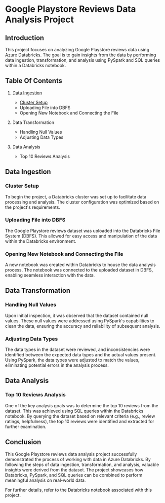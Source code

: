 # Google Playstore Reviews Data Analysis Project

## Introduction
This project focuses on analyzing Google Playstore reviews data using Azure Databricks. The goal is to gain insights from the data by performing data ingestion, transformation, and analysis using PySpark and SQL queries within a Databricks notebook.

## Table Of Contents
1. [Data Ingestion](#dataingestion)
   - [Cluster Setup](#clustersetup)
   - Uploading File into DBFS
   - Opening New Notebook and Connecting the File

2. Data Transformation
   - Handling Null Values
   - Adjusting Data Types

3. Data Analysis
   - Top 10 Reviews Analysis

## Data Ingestion
### Cluster Setup
To begin the project, a Databricks cluster was set up to facilitate data processing and analysis. The cluster configuration was optimized based on the project's requirements.

### Uploading File into DBFS
The Google Playstore reviews dataset was uploaded into the Databricks File System (DBFS). This allowed for easy access and manipulation of the data within the Databricks environment.

### Opening New Notebook and Connecting the File
A new notebook was created within Databricks to house the data analysis process. The notebook was connected to the uploaded dataset in DBFS, enabling seamless interaction with the data.

## Data Transformation
### Handling Null Values
Upon initial inspection, it was observed that the dataset contained null values. These null values were addressed using PySpark's capabilities to clean the data, ensuring the accuracy and reliability of subsequent analysis.

### Adjusting Data Types
The data types in the dataset were reviewed, and inconsistencies were identified between the expected data types and the actual values present. Using PySpark, the data types were adjusted to match the values, eliminating potential errors in the analysis process.

## Data Analysis
### Top 10 Reviews Analysis
One of the key analysis goals was to determine the top 10 reviews from the dataset. This was achieved using SQL queries within the Databricks notebook. By querying the dataset based on relevant criteria (e.g., review ratings, helpfulness), the top 10 reviews were identified and extracted for further examination.

## Conclusion
This Google Playstore reviews data analysis project successfully demonstrated the process of working with data in Azure Databricks. By following the steps of data ingestion, transformation, and analysis, valuable insights were derived from the dataset. The project showcases how Databricks, PySpark, and SQL queries can be combined to perform meaningful analysis on real-world data.

For further details, refer to the Databricks notebook associated with this project.
